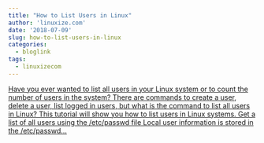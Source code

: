 ```yaml
---
title: "How to List Users in Linux"
author: 'linuxize.com'
date: '2018-07-09'
slug: how-to-list-users-in-linux
categories:
  - bloglink
tags:
  - linuxizecom
---
```


[Have you ever wanted to list all users in your Linux system or to count the number of users in the system? There are commands to create a user, delete a user, list logged in users, but what is the command to list all users in Linux? This tutorial will show you how to list users in Linux systems. Get a list of all users using the /etc/passwd file Local user information is stored in the /etc/passwd...<click to read more>](https://linuxize.com/post/how-to-list-users-in-linux/)

